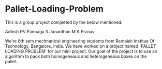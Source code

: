 # Pallet-Loading-Problem

This is a group project completed by the below mentioned:

Adhish PV
Pannaga S
Janardhan M
K Pranav

We're 6th sem mechnanical engineering students from Ramaiah Institue Of Technology, Bangalore, India. We have worked on a project named 'PALLET LOADING PROBLEM' for our mini project. Our goal of the project is to use an algorithm to pack both homogeneous and heterogeneous boxes on the pallet.  

